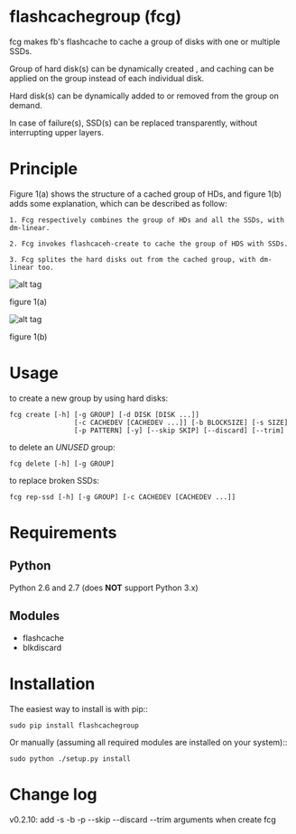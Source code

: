 flashcachegroup (fcg)
=====================

fcg makes fb's flashcache to cache a group of disks with one or multiple SSDs.

Group of hard disk(s) can be dynamically created , and caching can be applied
on the group instead of each individual disk.

Hard disk(s) can be dynamically added to or removed from the group on demand.

In case of failure(s), SSD(s) can be replaced transparently, without interrupting
upper layers.


Principle
=========================
Figure 1(a) shows the structure of a cached group of HDs, and figure 1(b) adds
some explanation, which can be described as follow: 

    1. Fcg respectively combines the group of HDs and all the SSDs, with dm-linear.

    2. Fcg invokes flashcaceh-create to cache the group of HDS with SSDs.

    3. Fcg splites the hard disks out from the cached group, with dm-linear too.
 

![alt tag](https://raw.github.com/lihuiba/flashcachegroup/master/doc/fcg-structure.png)

figure 1(a)

![alt tag](https://raw.github.com/lihuiba/flashcachegroup/master/doc/fcg-structure-explained.png)

figure 1(b)


Usage
=====================

to create a new group by using hard disks:

    fcg create [-h] [-g GROUP] [-d DISK [DISK ...]]
                    [-c CACHEDEV [CACHEDEV ...]] [-b BLOCKSIZE] [-s SIZE]
                    [-p PATTERN] [-y] [--skip SKIP] [--discard] [--trim]

to delete an *UNUSED* group:

    fcg delete [-h] [-g GROUP]

to replace broken SSDs:

    fcg rep-ssd [-h] [-g GROUP] [-c CACHEDEV [CACHEDEV ...]]


Requirements
=====================

Python
------
Python 2.6 and 2.7 (does **NOT** support Python 3.x)

Modules
-------
* flashcache
* blkdiscard

Installation 
=====================

The easiest way to install is with pip::

    sudo pip install flashcachegroup

Or manually (assuming all required modules are installed on your system)::

    sudo python ./setup.py install

Change log
=====================
v0.2.10:
    add -s -b -p --skip --discard --trim arguments when create fcg
